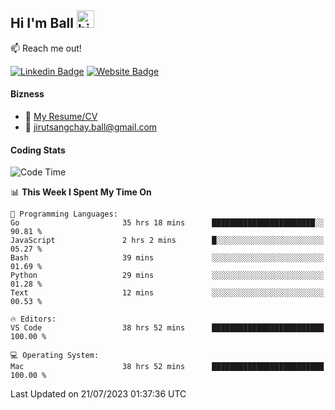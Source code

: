 ## Hi I'm Ball <img src="https://user-images.githubusercontent.com/1303154/88677602-1635ba80-d120-11ea-84d8-d263ba5fc3c0.gif" width="28px" height="28px" alt="hi">
 
:mailbox: Reach me out!

[![Linkedin Badge](https://img.shields.io/badge/-Jirut-0e76a8?style=flat&labelColor=0e76a8&logo=linkedin&logoColor=white)](https://www.linkedin.com/in/jirut-sangchay-338370251)
[![Website Badge](https://img.shields.io/badge/Website-184aa8?logo=website&logoColor=)](https://resume-jirut.web.app)

<!-- TODO: Add last video link -->
#### Bizness
- :paperclip: [My Resume/CV](https://github.com/Jirut01/Jirut01/blob/main/resume_jirut.pdf)
- :email: jirutsangchay.ball@gmail.com

#### Coding Stats

<!--START_SECTION:waka-->
![Code Time](http://img.shields.io/badge/Code%20Time-81%20hrs%2055%20mins-blue)

📊 **This Week I Spent My Time On** 

```text
💬 Programming Languages: 
Go                       35 hrs 18 mins      ███████████████████████░░   90.81 % 
JavaScript               2 hrs 2 mins        █░░░░░░░░░░░░░░░░░░░░░░░░   05.27 % 
Bash                     39 mins             ░░░░░░░░░░░░░░░░░░░░░░░░░   01.69 % 
Python                   29 mins             ░░░░░░░░░░░░░░░░░░░░░░░░░   01.28 % 
Text                     12 mins             ░░░░░░░░░░░░░░░░░░░░░░░░░   00.53 % 

🔥 Editors: 
VS Code                  38 hrs 52 mins      █████████████████████████   100.00 % 

💻 Operating System: 
Mac                      38 hrs 52 mins      █████████████████████████   100.00 % 
```


 Last Updated on 21/07/2023 01:37:36 UTC
<!--END_SECTION:waka-->
